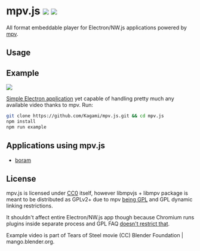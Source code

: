 # mpv.js [![](https://img.shields.io/travis/Kagami/mpv.js.svg)](http://travis-ci.org/Kagami/mpv.js) [![](https://img.shields.io/npm/v/mpv.js.svg)](https://npmjs.org/package/mpv.js)

All format embeddable player for Electron/NW.js applications powered by [mpv](https://mpv.io/).

## Usage

## Example

![](https://i.imgur.com/tLFkATs.png)

[Simple Electron application](example) yet capable of handling pretty much any available video thanks to mpv. Run:

```bash
git clone https://github.com/Kagami/mpv.js.git && cd mpv.js
npm install
npm run example
```

## Applications using mpv.js

* [boram](https://github.com/Kagami/boram)

## License

mpv.js is licensed under [CC0](COPYING) itself, however libmpvjs + libmpv package is meant to be distributed as GPLv2+ due to mpv [being GPL](https://github.com/mpv-player/mpv/blob/master/LICENSE) and GPL dynamic linking restrictions.

It shouldn't affect entire Electron/NW.js app though because Chromium runs plugins inside separate process and GPL FAQ [doesn't restrict that](https://www.gnu.org/licenses/gpl-faq.html#NFUseGPLPlugins).

Example video is part of Tears of Steel movie (CC) Blender Foundation | mango.blender.org.
